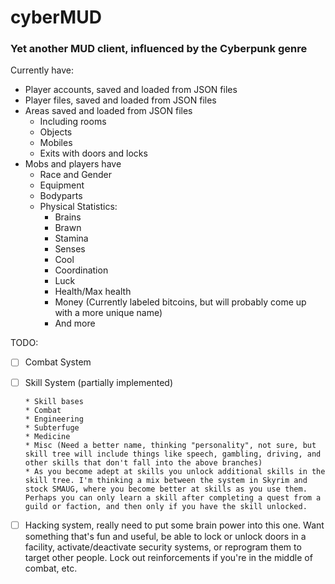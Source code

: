 # cyberMUD
### Yet another MUD client, influenced by the Cyberpunk genre

Currently have:
  * Player accounts, saved and loaded from JSON files
  * Player files, saved and loaded from JSON files
  * Areas saved and loaded from JSON files
      * Including rooms
      * Objects
      * Mobiles
      * Exits with doors and locks
  * Mobs and players have
      * Race and Gender
      * Equipment
      * Bodyparts
      * Physical Statistics:
          * Brains
          * Brawn
          * Stamina
          * Senses
          * Cool
          * Coordination
          * Luck
          * Health/Max health
          * Money (Currently labeled bitcoins, but will probably come up with a more unique name)
          * And more

TODO:
- [ ] Combat System
- [ ] Skill System (partially implemented)

      * Skill bases
      * Combat
      * Engineering
      * Subterfuge
      * Medicine
      * Misc (Need a better name, thinking "personality", not sure, but skill tree will include things like speech, gambling, driving, and other skills that don't fall into the above branches)
      * As you become adept at skills you unlock additional skills in the skill tree. I'm thinking a mix between the system in Skyrim and stock SMAUG, where you become better at skills as you use them. Perhaps you can only learn a skill after completing a quest from a guild or faction, and then only if you have the skill unlocked.
      
- [ ] Hacking system, really need to put some brain power into this one. Want something that's fun and useful, be able to lock or unlock doors in a facility, activate/deactivate security systems, or reprogram them to target other people. Lock out reinforcements if you're in the middle of combat, etc.
